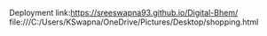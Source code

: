 Deployment link:https://sreeswapna93.github.io/Digital-Bhem/
file:///C:/Users/KSwapna/OneDrive/Pictures/Desktop/shopping.html
